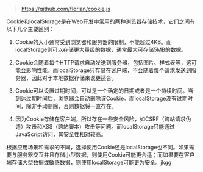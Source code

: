 > <https://github.com/florian/cookie.js>

Cookie和localStorage是在Web开发中常用的两种浏览器存储技术，它们之间有以下几个主要区别：

1. Cookie的大小通常受到浏览器和服务器的限制，不能超过4KB。而localStorage则可以存储更大量级的数据，通常最大可存储5MB的数据。

2. Cookie会随着每个HTTP请求自动发送到服务器，包括图片、样式表等，这可能会影响性能。而localStorage只存储在客户端，不会随着每个请求发送到服务器，因此对于本地数据存储来说更适合。

3. Cookie可以设置过期时间，可以是一个确定的日期或者是一个持续时间。当到达过期时间后，浏览器会自动删除该Cookie。而localStorage没有过期时间，除非手动删除，否则数据将一直存在。

4. 因为Cookie存储在客户端，所以存在一些安全风险，如CSRF（跨站请求伪造）攻击和XSS（跨站脚本）攻击等问题。而localStorage只能通过JavaScript访问，其安全性相对较高。

根据应用场景和需求的不同，选择使用Cookie还是localStorage也不同。如果需要与服务器交互并且存储小型数据，则使用Cookie可能更合适；而如果要在客户端存储大型数据或敏感数据，则使用localStorage可能更为安全。jkgg